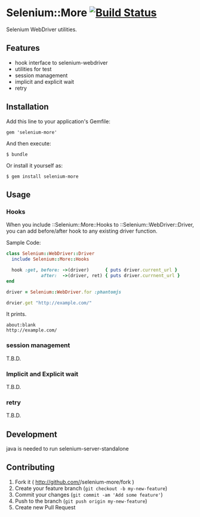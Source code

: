 # Selenium::More [![Build Status](https://travis-ci.org/okitan/selenium-more.png?branch=master)](https://travis-ci.org/okitan/selenium-more)

Selenium WebDriver utilities.

## Features

* hook interface to selenium-webdriver
* utilities for test
 * session management
 * implicit and explicit wait
 * retry

## Installation

Add this line to your application's Gemfile:

    gem 'selenium-more'

And then execute:

    $ bundle

Or install it yourself as:

    $ gem install selenium-more

## Usage

### Hooks

When you include ::Selenium::More::Hooks to ::Selenium::WebDriver::Driver, you can add before/after hook to any existing driver function.

Sample Code:
```ruby
class Selenium::WebDriver::Driver
  include Selenium::More::Hooks

  hook :get, before: ->(driver)      { puts driver.current_url }
             after:  ->(driver, ret) { puts driver.currnent_url }
end

driver = Selenium::WebDriver.for :phantomjs

drvier.get "http://example.com/"
```

It prints.
```
about:blank
http://example.com/
```

### session management

T.B.D.

### Implicit and Explicit wait

T.B.D.

### retry

T.B.D.

## Development

java is needed to run selenium-server-standalone

## Contributing

1. Fork it ( http://github.com/<my-github-username>/selenium-more/fork )
2. Create your feature branch (`git checkout -b my-new-feature`)
3. Commit your changes (`git commit -am 'Add some feature'`)
4. Push to the branch (`git push origin my-new-feature`)
5. Create new Pull Request
